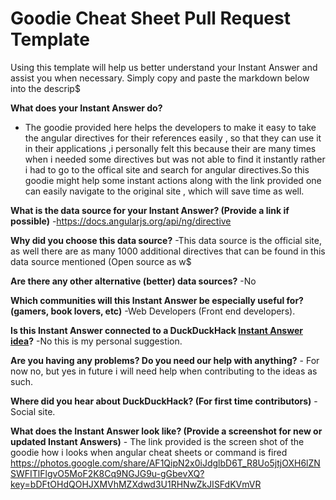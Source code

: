                                                                                                                                                                
# Goodie Cheat Sheet Pull Request Template
                                                                                                                                                                 
Using this template will help us better understand your Instant Answer and assist you when necessary.  Simply copy 
and paste the markdown below into the descrip$
                                                                                                                                                                 
**What does your Instant Answer do?**
 - The goodie provided here helps the developers to make it easy to take the angular directives
   for their references easily , so that they can use it in their applications ,i personally felt this
   because their are many times when i needed some directives but was not able to find it instantly rather
   i had to go to the offical site and search for angular directives.So this goodie might help some instant actions
   along with the link provided one can easily navigate to the original site , which will save time as well.
                                                                                                                                                                 
                                                                                                                                                                 
**What is the data source for your Instant Answer? (Provide a link if possible)**
 -https://docs.angularjs.org/api/ng/directive
                                                                                                                                                                 
**Why did you choose this data source?**
  -This data source is the official site, as well there are as many 1000 additional directives that can be found in 
this data source mentioned (Open source as w$
                                                                                                                                                                 
**Are there any other alternative (better) data sources?**
 -No
                                                                                                                                                                 
**Which communities will this Instant Answer be especially useful for? (gamers, book lovers, etc)**
 -Web Developers (Front end developers).
                                                                                                                                                                 
**Is this Instant Answer connected to a DuckDuckHack [Instant Answer idea](https://duck.co/ideas)?**
 -No this is my personal suggestion.
                                                                                                                                                                 
**Are you having any problems? Do you need our help with anything?** - For now no, but yes in future i will need help 
when contributing to the ideas as such.
                                                                                                                                                                 
**Where did you hear about DuckDuckHack? (For first time contributors)** - Social site.
                                                                                                                                                                 
**What does the Instant Answer look like? (Provide a screenshot for new or updated Instant Answers)** - The link 
provided is the screen shot of the goodie how i looks when angular cheat sheets or command is fired
  https://photos.google.com/share/AF1QipN2x0iJdglbD6T_R8Uo5jtjOXH6lZNSWFITlFlgvO5MoF2K8Cq9NGJG9u-gGbevXQ?key=bDFtOHdQOHJXMVhMZXdwd3U1RHNwZkJISFdKVmVR
                                                                                                                                                               
